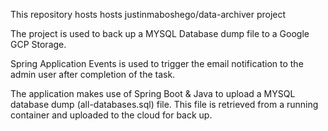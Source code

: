 This repository hosts hosts justinmaboshego/data-archiver project

The project is used to back up a MYSQL Database dump file to a Google GCP Storage. 

Spring Application Events is used to trigger the email notification to the admin user after completion of the task. 

The application makes use of Spring Boot & Java to upload a MYSQL database dump (all-databases.sql) file.
This file is retrieved from a running container and uploaded to the cloud for back up. 
